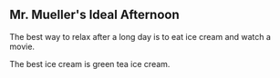 ## Mr. Mueller's Ideal Afternoon

The best way to relax after a long day is to eat ice cream and watch a movie.

The best ice cream is green tea ice cream.